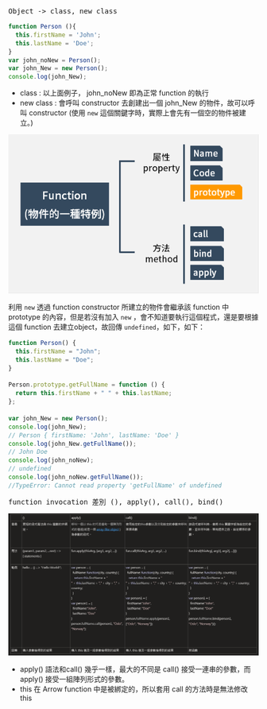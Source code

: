 <pre>
Object -> class, new class
</pre>

```javascript
function Person (){
  this.firstName = 'John';
  this.lastName = 'Doe';
}
var john_noNew = Person();
var john_New = new Person();
console.log(john_New);
```

* class : 以上面例子， john_noNew 即為正常 function 的執行
* new class : 會呼叫 constructor 去創建出一個 john_New 的物件，故可以呼叫 constructor (使用 `new` 這個關鍵字時，實際上會先有一個空的物件被建立。)

![js_class](./img/object.PNG "object_intro")

利用 `new` 透過 function constructor 所建立的物件會繼承該 function 中 prototype 的內容，但是若沒有加入 `new` ，會不知道要執行這個程式，還是要根據這個 function 去建立object，故回傳 `undefined`，如下，如下：
```javascript
function Person() {
  this.firstName = "John";
  this.lastName = "Doe";
}

Person.prototype.getFullName = function () {
  return this.firstName + " " + this.lastName;
};

var john_New = new Person();
console.log(john_New);
// Person { firstName: 'John', lastName: 'Doe' }
console.log(john_New.getFullName());
// John Doe
console.log(john_noNew);
// undefined
console.log(john_noNew.getFullName());
//TypeError: Cannot read property 'getFullName' of undefined
```
<pre>
function invocation 差別 (), apply(), call(), bind()
</pre>

![js_invoke](./img/functionInvoke.PNG "invoke")
* apply() 語法和call() 幾乎一樣，最大的不同是 call() 接受一連串的參數，而 apply() 接受一組陣列形式的參數。
* this 在 Arrow function 中是被綁定的，所以套用 call 的方法時是無法修改 this